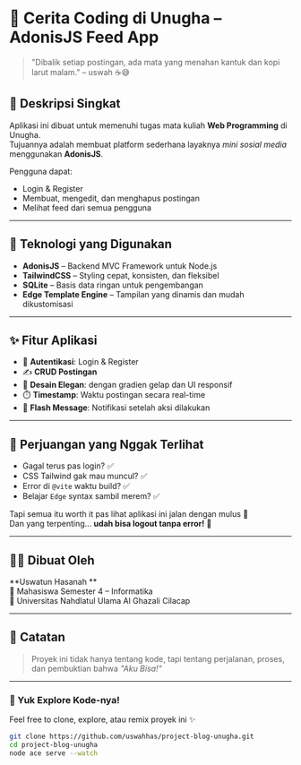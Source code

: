 # 💬 Cerita Coding di Unugha – AdonisJS Feed App

> "Dibalik setiap postingan, ada mata yang menahan kantuk dan kopi larut malam." – uswah ☕😅

## 🌟 Deskripsi Singkat

Aplikasi ini dibuat untuk memenuhi tugas mata kuliah **Web Programming** di Unugha.  
Tujuannya adalah membuat platform sederhana layaknya *mini sosial media* menggunakan **AdonisJS**.

Pengguna dapat:
- Login & Register
- Membuat, mengedit, dan menghapus postingan
- Melihat feed dari semua pengguna

---

## 🔧 Teknologi yang Digunakan

- **AdonisJS** – Backend MVC Framework untuk Node.js
- **TailwindCSS** – Styling cepat, konsisten, dan fleksibel
- **SQLite** – Basis data ringan untuk pengembangan
- **Edge Template Engine** – Tampilan yang dinamis dan mudah dikustomisasi

---

## ✨ Fitur Aplikasi

- 🔐 **Autentikasi**: Login & Register
- ✍️ **CRUD Postingan**
- 🌈 **Desain Elegan**: dengan gradien gelap dan UI responsif
- ⏱️ **Timestamp**: Waktu postingan secara real-time
- 💬 **Flash Message**: Notifikasi setelah aksi dilakukan

---

## 😤 Perjuangan yang Nggak Terlihat

- Gagal terus pas login? ✅
- CSS Tailwind gak mau muncul? ✅
- Error di `@vite` waktu build? ✅
- Belajar `Edge` syntax sambil merem? ✅

Tapi semua itu worth it pas lihat aplikasi ini jalan dengan mulus 🙌  
Dan yang terpenting... **udah bisa logout tanpa error!** 🤣

---

## 👩‍💻 Dibuat Oleh

**Uswatun Hasanah **  
🌱 Mahasiswa Semester 4 – Informatika  
📍 Universitas Nahdlatul Ulama Al Ghazali Cilacap

---

## 📌 Catatan

> Proyek ini tidak hanya tentang kode, tapi tentang perjalanan, proses, dan pembuktian bahwa _"Aku Bisa!"_

---

### 🚀 Yuk Explore Kode-nya!  
Feel free to clone, explore, atau remix proyek ini ✨

```bash
git clone https://github.com/uswahhas/project-blog-unugha.git
cd project-blog-unugha
node ace serve --watch
